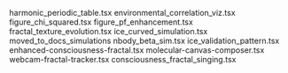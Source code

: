 harmonic_periodic_table.tsx
environmental_correlation_viz.tsx
figure_chi_squared.tsx
figure_pf_enhancement.tsx
fractal_texture_evolution.tsx
ice_curved_simulation.tsx
moved_to_docs_simulations
nbody_beta_sim.tsx
ice_validation_pattern.tsx
enhanced-consciousness-fractal.tsx
molecular-canvas-composer.tsx
webcam-fractal-tracker.tsx
consciousness_fractal_singing.tsx
